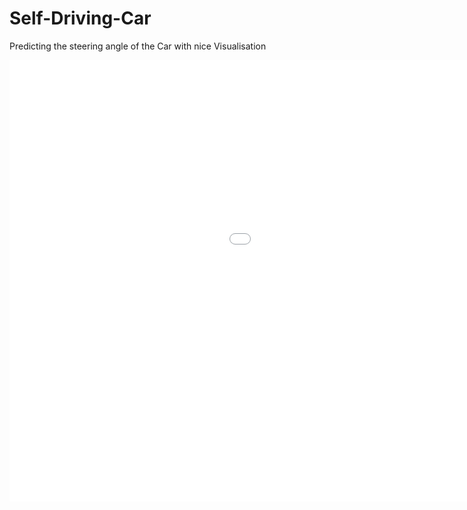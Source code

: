 # Self-Driving-Car
Predicting the steering angle of the Car with nice Visualisation
<iframe src='//gifs.com/embed/output-vlL4y8' frameborder='0' scrolling='no' width='1304px' height='706px' style='-webkit-backface-visibility: hidden;-webkit-transform: scale(1);' ></iframe>
